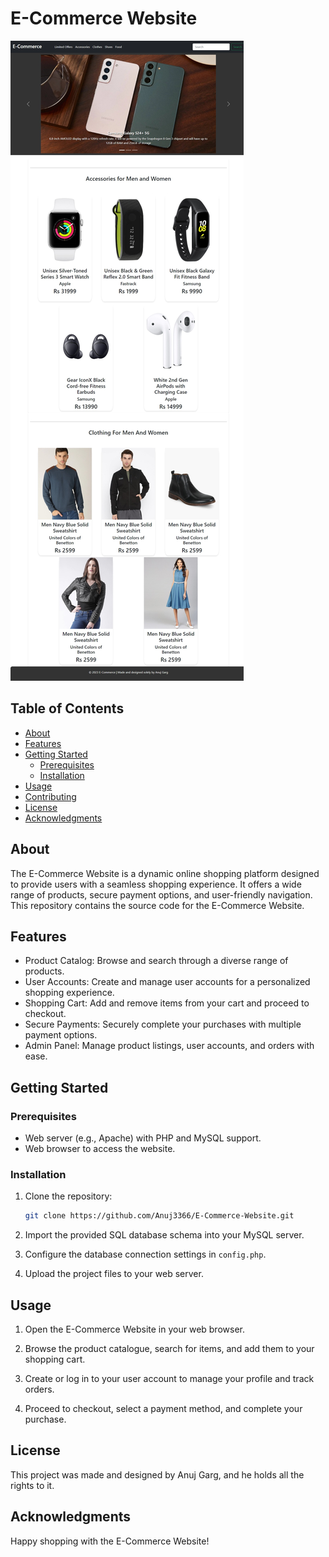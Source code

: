 # E-Commerce Website

![Project Image](Images/Image.jpeg)

## Table of Contents
- [About](#about)
- [Features](#features)
- [Getting Started](#getting-started)
  - [Prerequisites](#prerequisites)
  - [Installation](#installation)
- [Usage](#usage)
- [Contributing](#contributing)
- [License](#license)
- [Acknowledgments](#acknowledgments)

## About
The E-Commerce Website is a dynamic online shopping platform designed to provide users with a seamless shopping experience. It offers a wide range of products, secure payment options, and user-friendly navigation. This repository contains the source code for the E-Commerce Website.

## Features
- Product Catalog: Browse and search through a diverse range of products.
- User Accounts: Create and manage user accounts for a personalized shopping experience.
- Shopping Cart: Add and remove items from your cart and proceed to checkout.
- Secure Payments: Securely complete your purchases with multiple payment options.
- Admin Panel: Manage product listings, user accounts, and orders with ease.

## Getting Started
### Prerequisites
- Web server (e.g., Apache) with PHP and MySQL support.
- Web browser to access the website.

### Installation
1. Clone the repository:

   ```bash
   git clone https://github.com/Anuj3366/E-Commerce-Website.git
   ```

2. Import the provided SQL database schema into your MySQL server.

3. Configure the database connection settings in `config.php`.

4. Upload the project files to your web server.

## Usage
1. Open the E-Commerce Website in your web browser.

2. Browse the product catalogue, search for items, and add them to your shopping cart.

3. Create or log in to your user account to manage your profile and track orders.

4. Proceed to checkout, select a payment method, and complete your purchase.

## License
This project was made and designed by Anuj Garg, and he holds all the rights to it.

## Acknowledgments
Happy shopping with the E-Commerce Website!
